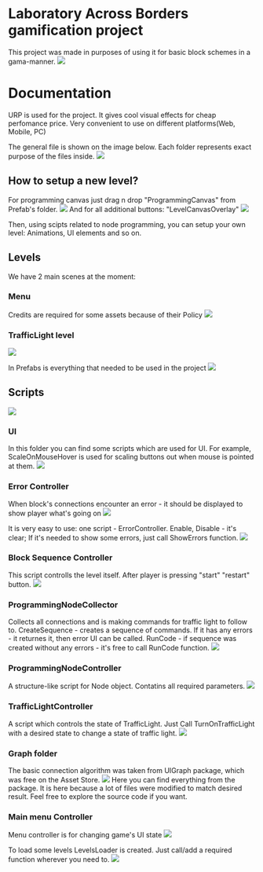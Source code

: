 # Laboratory Across Borders gamification project
This project was made in purposes of using it for basic block schemes in a gama-manner.
![](https://github.com/khudolia/lab-gamification/assets/79538644/51a04caa-4ab7-4b9e-8fab-efb1d7a0e2a7)

# Documentation
URP is used for the project. It gives cool visual effects for cheap perfomance price. Very convenient to use on different platforms(Web, Mobile, PC)

The general file is shown on the image below. Each folder represents exact purpose of the files inside.
![](https://github.com/khudolia/lab-gamification/assets/79538644/dd2d010d-c233-476a-ba84-2b00002d6ea2)

## How to setup a new level?
For programming canvas just drag n drop "ProgrammingCanvas" from Prefab's folder.
![](https://github.com/khudolia/lab-gamification/assets/79538644/0b480494-95f5-4c48-a049-bf0bf36fa800)
And for all additional buttons: "LevelCanvasOverlay"
![](https://github.com/khudolia/lab-gamification/assets/79538644/8817cd8f-ba63-4246-a1eb-3b42ddce168d)

Then, using scipts related to node programming, you can setup your own level: Animations, UI elements and so on.

## Levels
We have 2 main scenes at the moment:
### Menu
Credits are required for some assets because of their Policy
![](https://github.com/khudolia/lab-gamification/assets/79538644/7dbd666b-a667-4ed8-818a-fd0745310188)

### TrafficLight level
![](https://github.com/khudolia/lab-gamification/assets/79538644/e1736d50-a90e-4dfe-8db1-79b0b9ee38c7)

In Prefabs is everything that needed to be used in the project
![](https://github.com/khudolia/lab-gamification/assets/79538644/765f5c05-9a7e-49bc-9660-230da435e928)

## Scripts
![](https://github.com/khudolia/lab-gamification/assets/79538644/8ec2a347-3485-41be-b836-be2a9da890b1)

### UI
In this folder you can find some scripts which are used for UI. For example, ScaleOnMouseHover is used for scaling buttons out when mouse is pointed at them.
![](https://github.com/khudolia/lab-gamification/assets/79538644/4c44c7e7-2b45-431b-90e6-2584f6df266a)

### Error Controller
When block's connections encounter an error - it should be displayed to show player what's going on
![](https://github.com/khudolia/lab-gamification/assets/79538644/b3dec534-cb10-4af8-b444-c11c550a546c)

It is very easy to use: one script - ErrorController.
Enable, Disable - it's clear;
If it's needed to show some errors, just call ShowErrors function.
![](https://github.com/khudolia/lab-gamification/assets/79538644/b310d400-f5e8-4bb3-89de-e40c66c0467d)

### Block Sequence Controller
This script controlls the level itself. After player is pressing "start" "restart" button.
![](https://github.com/khudolia/lab-gamification/assets/79538644/77d92538-6925-4272-bf13-57d8491aba6f)

### ProgrammingNodeCollector
Collects all connections and is making commands for traffic light to follow to.
CreateSequence - creates a sequence of commands. If it has any errors - it returnes it, then error UI can be called.
RunCode - if sequence was created without any errors - it's free to call RunCode function.
![](https://github.com/khudolia/lab-gamification/assets/79538644/d4f6ef34-5d59-4384-a7c0-16febfb9490f)

### ProgrammingNodeController
A structure-like script for Node object. Contatins all required parameters.
![](https://github.com/khudolia/lab-gamification/assets/79538644/58c9d71e-a7ac-4f5f-b29c-b217419e1d57)

### TrafficLightController
A script which controls the state of TrafficLight. Just Call TurnOnTrafficLight with a desired state to change a state of traffic light.
![](https://github.com/khudolia/lab-gamification/assets/79538644/c9f02895-c148-4364-b2f7-579c4b65359c)


### Graph folder
The basic connection algorithm was taken from UIGraph package, which was free on the Asset Store.
![](https://github.com/khudolia/lab-gamification/assets/79538644/ad2e71a9-7561-4d9a-a986-08cee0d580e1)
Here you can find everything from the package. It is here because a lot of files were modified to match desired result.
Feel free to explore the source code if you want.


### Main menu Controller
Menu controller is for changing game's UI state
![](https://github.com/khudolia/lab-gamification/assets/79538644/8af5726d-9141-4b0e-8774-394e93b93dc8)

To load some levels LevelsLoader is created. Just call/add a required function wherever you need to.
![](https://github.com/khudolia/lab-gamification/assets/79538644/aba5dfd6-fdc6-484d-b93c-d1b8c83162d6)



